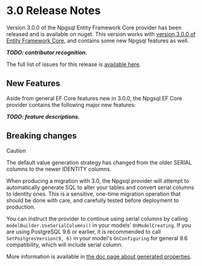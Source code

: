 # 3.0 Release Notes

Version 3.0.0 of the Npgsql Entity Framework Core provider has been released and is available on nuget. This version works with [version 3.0.0 of Entity Framework Core](https://docs.microsoft.com/ef/core/what-is-new/ef-core-3.0), and contains some new Npgsql features as well.

___TODO: contributor recognition.___

The full list of issues for this release is [available here](https://github.com/npgsql/Npgsql.EntityFrameworkCore.PostgreSQL/milestone/20?closed=1).

## New Features

Aside from general EF Core features new in 3.0.0, the Npgsql EF Core provider contains the following major new features:

___TODO: feature descriptions.___

## Breaking changes

> [!CAUTION]
> The default value generation strategy has changed from the older SERIAL columns to the newer IDENTITY columns.
>
> When producing a migration with 3.0, the Npgsql provider will attempt to automatically generate SQL to alter your tables and convert serial columns
> to identity ones. This is a sensitive, one-time migration operation that should be done with care, and carefully tested before deployment to production.
>
> You can instruct the provider to continue using serial columns by calling `modelBuilder.UseSerialColumns()` in your models' `OnModelCreating`.
> If you are using PostgreSQL 9.6 or earlier, it is recommended to call `SetPostgresVersion(9, 6)` in your model's `OnConfiguring` for general 9.6 compatibility,
> which will include serial column. 
>
> More information is available in [the doc page about generated properties](../modeling/value-generation.md).

